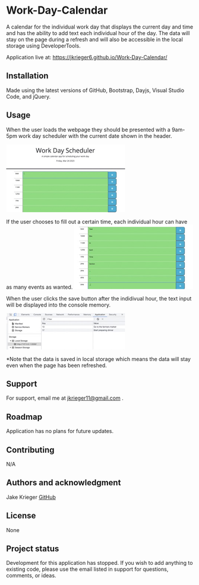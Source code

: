 # Work-Day-Calendar
A calendar for the individual work day that displays the current day and time and has the ability to add text each individual hour of the day. The data will stay on the page during a refresh and will also be accessible in the local storage using DeveloperTools.

Application live at: https://jkrieger6.github.io/Work-Day-Calendar/

## Installation
Made using the latest versions of GitHub, Bootstrap, Dayjs, Visual Studio Code, and jQuery.

## Usage
When the user loads the webpage they should be presented with a 9am-5pm work day scheduler with the current date shown in the header.

![Image of current date displayed](./assets/header.jpeg)

If the user chooses to fill out a certain time, each individual hour can have as many events as wanted.
![Image showing how each text box can be edited for indivdual use](./assets/textBox.jpeg)

When the user clicks the save button after the indidivual hour, the text input will be displayed into the console memory.

![Image shows the data being saved into the local storage via Developer Tools](./assets/applicationMemory.jpeg)

*Note that the data is saved in local storage which means the data will stay even when the page has been refreshed.
## Support
For support, email me at jkrieger11@gmail.com .

## Roadmap
Application has no plans for future updates.

## Contributing
N/A

## Authors and acknowledgment
Jake Krieger 
[GitHub](https://github.com/jkrieger6?tab=repositories "GitHub Home")

## License
None

## Project status
Development for this application has stopped. If you wish to add anything to existing code, please use the email listed in support for questions, comments, or ideas.
